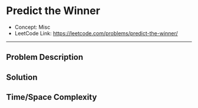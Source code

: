# Predict the Winner

- Concept: Misc
- LeetCode Link: https://leetcode.com/problems/predict-the-winner/

---

## Problem Description

## Solution

## Time/Space Complexity

